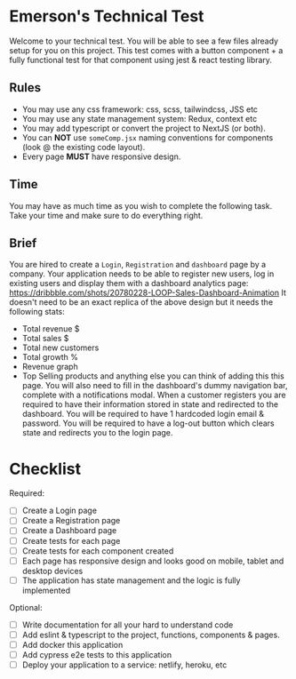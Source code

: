 # Emerson's Technical Test

Welcome to your technical test. You will be able to see a few files already setup for you on this project.
This test comes with a button component + a fully functional test for that component using jest & react testing library.

## Rules
- You may use any css framework: css, scss, tailwindcss, JSS etc 
- You may use any state management system: Redux, context etc 
- You may add typescript or convert the project to NextJS (or both).
- You can **NOT** use `someComp.jsx` naming conventions for components (look @ the existing code layout).
- Every page **MUST** have responsive design.

## Time
You may have as much time as you wish to complete the following task. Take your time and make sure to do everything right. 

## Brief
You are hired to create a `Login`, `Registration` and `dashboard` page by a company.
Your application needs to be able to register new users, log in existing users and display them with a dashboard analytics page: https://dribbble.com/shots/20780228-LOOP-Sales-Dashboard-Animation
It doesn't need to be an exact replica of the above design but it needs the following stats:
- Total revenue $
- Total sales $
- Total new customers
- Total growth %
- Revenue graph
- Top Selling products
and anything else you can think of adding this this page.
You will also need to fill in the dashboard's dummy navigation bar, complete with a notifications modal.
When a customer registers you are required to have their information stored in state and redirected to the dashboard.
You will be required to have 1 hardcoded login email & password.
You will be required to have a log-out button which clears state and redirects you to the login page. 

# Checklist
Required:
- [ ] Create a Login page
- [ ] Create a Registration page
- [ ] Create a Dashboard page
- [ ] Create tests for each page
- [ ] Create tests for each component created
- [ ] Each page has responsive design and looks good on mobile, tablet and desktop devices
- [ ] The application has state management and the logic is fully implemented

Optional:
- [ ] Write documentation for all your hard to understand code
- [ ] Add eslint & typescript to the project, functions, components & pages.
- [ ] Add docker this application
- [ ] Add cypress e2e tests to this application
- [ ] Deploy your application to a service: netlify, heroku, etc
